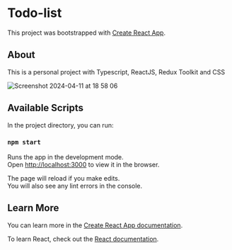 # Todo-list

This project was bootstrapped with [Create React App](https://github.com/facebook/create-react-app).

## About
This is a personal project with Typescript, ReactJS, Redux Toolkit and CSS

![Screenshot 2024-04-11 at 18 58 06](https://github.com/ithzavg/todo-app/assets/25831946/0e2b2dfa-c18f-4fb8-8a5c-2dcc6d14e781)

## Available Scripts

In the project directory, you can run:

### `npm start`

Runs the app in the development mode.\
Open [http://localhost:3000](http://localhost:3000) to view it in the browser.

The page will reload if you make edits.\
You will also see any lint errors in the console.

## Learn More

You can learn more in the [Create React App documentation](https://facebook.github.io/create-react-app/docs/getting-started).

To learn React, check out the [React documentation](https://reactjs.org/).
